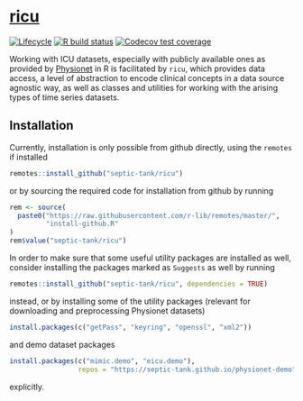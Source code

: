 
<!-- README.md is generated from README.Rmd. Please edit that file -->
[ricu](https://septic-tank.github.io/ricu/)
===========================================

<!-- badges: start -->
[![Lifecycle](https://img.shields.io/badge/lifecycle-maturing-blue.svg)](https://www.tidyverse.org/lifecycle/#maturing) [![R build status](https://github.com/septic-tank/ricu/workflows/build/badge.svg)](https://github.com/septic-tank/ricu/actions) [![Codecov test coverage](https://codecov.io/gh/septic-tank/ricu/branch/master/graph/badge.svg?token=HvOM3yosW3)](https://codecov.io/gh/septic-tank/ricu) <!-- badges: end -->

Working with ICU datasets, especially with publicly available ones as provided by [Physionet](https://physionet.org) in R is facilitated by `ricu`, which provides data access, a level of abstraction to encode clinical concepts in a data source agnostic way, as well as classes and utilities for working with the arising types of time series datasets.

Installation
------------

Currently, installation is only possible from github directly, using the `remotes` if installed

``` r
remotes::install_github("septic-tank/ricu")
```

or by sourcing the required code for installation from github by running

``` r
rem <- source(
  paste0("https://raw.githubusercontent.com/r-lib/remotes/master/",
         "install-github.R"
)
rem$value("septic-tank/ricu")
```

In order to make sure that some useful utility packages are installed as well, consider installing the packages marked as `Suggests` as well by running

``` r
remotes::install_github("septic-tank/ricu", dependencies = TRUE)
```

instead, or by installing some of the utility packages (relevant for downloading and preprocessing Physionet datasets)

``` r
install.packages(c("getPass", "keyring", "openssl", "xml2"))
```

and demo dataset packages

``` r
install.packages(c("mimic.demo", "eicu.demo"),
                 repos = "https://septic-tank.github.io/physionet-demo")
```

explicitly.
